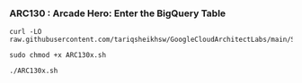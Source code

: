 ### ARC130 :  Arcade Hero: Enter the BigQuery Table 

```
curl -LO raw.githubusercontent.com/tariqsheikhsw/GoogleCloudArchitectLabs/main/Solutions/ARC130x.sh

sudo chmod +x ARC130x.sh

./ARC130x.sh
```
